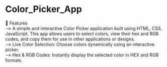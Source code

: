 # Color_Picker_App
🚀 Features                                                                                                                                                                       
--> A simple and interactive Color Picker application built using HTML, CSS, JavaScript. This app allows users to select colors, view their hex and RGB codes, and copy them for use in other applications or designs.                                                                                                                                              
--> Live Color Selection: Choose colors dynamically using an interactive picker.                                                                                                  
--> Hex & RGB Codes: Instantly display the selected color in HEX and RGB formats.                                                                                                 
